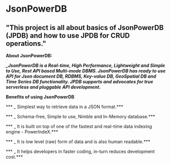 # JsonPowerDB
## "This project is all about basics of JsonPowerDB (JPDB) and how to use JPDB for CRUD operations."

**About JsonPowerDB:**

  ***_JsonPowerDB is a Real-time, High Performance, Lightweight and Simple to Use, Rest API based Multi-mode DBMS. JsonPowerDB has ready to use API for Json document DB, RDBMS,          Key-value DB, GeoSpatial DB and Time Series DB functionality. JPDB supports and advocates for true serverless and pluggable API development.***
  
  
 **Benefits of using JsonPowerDB**
    

  *** _ Simplest way to retrieve data in a JSON format.***

  *** _ Schema-free, Simple to use, Nimble and In-Memory database.***

  *** _ It is built on top of one of the fastest and real-time data indexing engine - PowerIndeX.***

  *** _ It is low level (raw) form of data and is also human readable.***

  *** _ It helps developers in faster coding, in-turn reduces development cost.***

